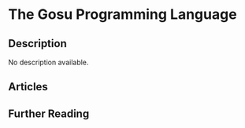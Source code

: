 # The Gosu Programming Language

## Description

No description available.

## Articles

## Further Reading